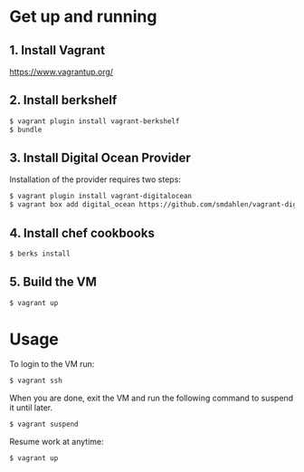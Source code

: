 # Get up and running

## 1. Install Vagrant
https://www.vagrantup.org/

## 2. Install berkshelf
```bash
$ vagrant plugin install vagrant-berkshelf
$ bundle
```

## 3. Install Digital Ocean Provider

Installation of the provider requires two steps:

```bash
$ vagrant plugin install vagrant-digitalocean
$ vagrant box add digital_ocean https://github.com/smdahlen/vagrant-digitalocean/raw/master/box/digital_ocean.box
```

## 4. Install chef cookbooks
```bash
$ berks install
```

## 5. Build the VM
```bash
$ vagrant up
```

# Usage

To login to the VM run:

```bash
$ vagrant ssh
```

When you are done, exit the VM and run the following command to suspend it until later.

```bash
$ vagrant suspend
```

Resume work at anytime:

```bash
$ vagrant up
```
